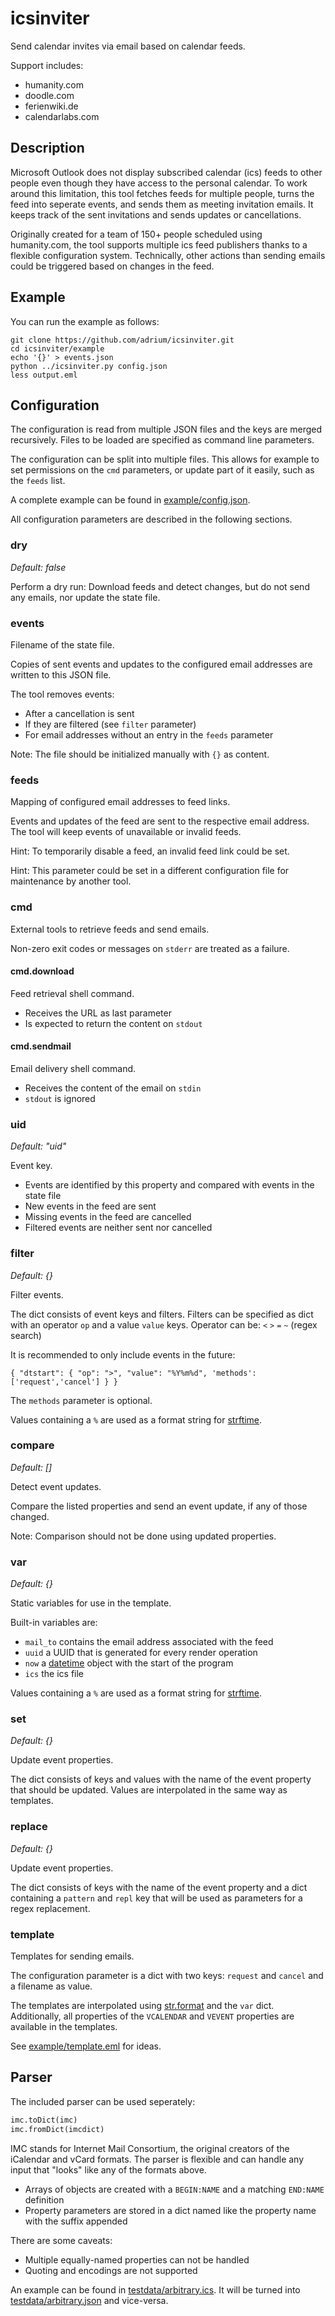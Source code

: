 # icsinviter

Send calendar invites via email based on calendar feeds.

Support includes:

- humanity.com
- doodle.com
- ferienwiki.de
- calendarlabs.com

## Description

Microsoft Outlook does not display subscribed calendar (ics) feeds
to other people even though they have access to the personal calendar.
To work around this limitation, this tool fetches feeds for multiple people,
turns the feed into seperate events, and sends them as meeting invitation emails.
It keeps track of the sent invitations and sends updates or cancellations.

Originally created for a team of 150+ people scheduled using humanity.com,
the tool supports multiple ics feed publishers thanks to a flexible configuration system.
Technically, other actions than sending emails could be triggered based on changes in the feed.

## Example

You can run the example as follows:

	git clone https://github.com/adrium/icsinviter.git
	cd icsinviter/example
	echo '{}' > events.json
	python ../icsinviter.py config.json
	less output.eml

## Configuration

The configuration is read from multiple JSON files and the keys are merged recursively.
Files to be loaded are specified as command line parameters.

The configuration can be split into multiple files.
This allows for example to set permissions on the `cmd` parameters,
or update part of it easily, such as the `feeds` list.

A complete example can be found in [example/config.json](example/config.json).

All configuration parameters are described in the following sections.

### dry

*Default: false*

Perform a dry run: Download feeds and detect changes, but do not send any emails, nor update the state file.

### events

Filename of the state file.

Copies of sent events and updates to the configured email addresses
are written to this JSON file.

The tool removes events:

- After a cancellation is sent
- If they are filtered (see `filter` parameter)
- For email addresses without an entry in the `feeds` parameter

Note: The file should be initialized manually with `{}` as content.

### feeds

Mapping of configured email addresses to feed links.

Events and updates of the feed are sent to the respective email address.
The tool will keep events of unavailable or invalid feeds.

Hint: To temporarily disable a feed, an invalid feed link could be set.

Hint: This parameter could be set in a different configuration file
for maintenance by another tool.

### cmd

External tools to retrieve feeds and send emails.

Non-zero exit codes or messages on `stderr` are treated as a failure.

#### cmd.download

Feed retrieval shell command.

- Receives the URL as last parameter
- Is expected to return the content on `stdout`

#### cmd.sendmail

Email delivery shell command.

- Receives the content of the email on `stdin`
- `stdout` is ignored

### uid

*Default: "uid"*

Event key.

- Events are identified by this property and compared with events in the state file
- New events in the feed are sent
- Missing events in the feed are cancelled
- Filtered events are neither sent nor cancelled

### filter

*Default: {}*

Filter events.

The dict consists of event keys and filters.
Filters can be specified as dict with an operator `op` and a value `value` keys.
Operator can be: `<` `>` `=` `~` (regex search)

It is recommended to only include events in the future:

`{ "dtstart": { "op": ">", "value": "%Y%m%d", 'methods': ['request','cancel'] } }`

The `methods` parameter is optional.

Values containing a `%` are used as a format string for [strftime](https://docs.python.org/3/library/datetime.html#strftime-strptime-behavior).

### compare

*Default: []*

Detect event updates.

Compare the listed properties and send an event update, if any of those changed.

Note: Comparison should not be done using updated properties.

### var

*Default: {}*

Static variables for use in the template.

Built-in variables are:

- `mail_to` contains the email address associated with the feed
- `uuid` a UUID that is generated for every render operation
- `now` a [datetime](https://docs.python.org/3/library/datetime.html#datetime.datetime) object with the start of the program
- `ics` the ics file

Values containing a `%` are used as a format string for [strftime](https://docs.python.org/3/library/datetime.html#strftime-strptime-behavior).

### set

*Default: {}*

Update event properties.

The dict consists of keys and values with the name of the event property that should be updated.
Values are interpolated in the same way as templates.

### replace

*Default: {}*

Update event properties.

The dict consists of keys with the name of the event property and a dict containing
a `pattern` and `repl` key that will be used as parameters for a regex replacement.

### template

Templates for sending emails.

The configuration parameter is a dict with two keys:
`request` and `cancel` and a filename as value.

The templates are interpolated using [str.format](https://docs.python.org/3/library/stdtypes.html#str.format) and the `var` dict.
Additionally, all properties of the `VCALENDAR` and `VEVENT` properties are available in the templates.

See [example/template.eml](example/template.eml) for ideas.

## Parser

The included parser can be used seperately:

```python
imc.toDict(imc)
imc.fromDict(imcdict)
```

IMC stands for Internet Mail Consortium, the original creators of the iCalendar and vCard formats.
The parser is flexible and can handle any input that "looks" like any of the formats above.

- Arrays of objects are created with a `BEGIN:NAME` and a matching `END:NAME` definition
- Property parameters are stored in a dict named like the property name with the suffix appended

There are some caveats:

- Multiple equally-named properties can not be handled
- Quoting and encodings are not supported

An example can be found in [testdata/arbitrary.ics](testdata/arbitrary.ics).
It will be turned into [testdata/arbitrary.json](testdata/arbitrary.json) and vice-versa.

